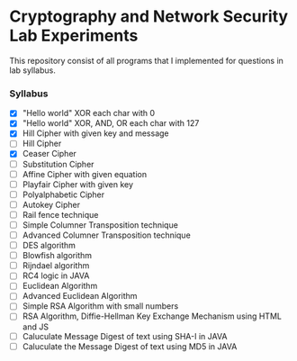 # Cryptography and Network Security Lab Experiments

This repository consist of all programs that I implemented for questions in lab syllabus.

### Syllabus

- [x] "Hello world" XOR each char with 0
- [x] "Hello world" XOR, AND, OR each char with 127
- [x] Hill Cipher with given key and message
- [ ] Hill Cipher
- [x] Ceaser Cipher
- [ ] Substitution Cipher
- [ ] Affine Cipher with given equation
- [ ] Playfair Cipher with given key
- [ ] Polyalphabetic Cipher
- [ ] Autokey Cipher
- [ ] Rail fence technique
- [ ] Simple Columner Transposition technique
- [ ] Advanced Columner Transposition technique
- [ ] DES algorithm
- [ ] Blowfish algorithm
- [ ] Rijndael algorithm
- [ ] RC4 logic in JAVA
- [ ] Euclidean Algorithm
- [ ] Advanced Euclidean Algorithm
- [ ] Simple RSA Algorithm with small numbers
- [ ] RSA Algorithm, Diffie-Hellman Key Exchange Mechanism using HTML and JS
- [ ] Caluculate Message Digest of text using SHA-I in JAVA
- [ ] Caluculate the Message Digest of text using MD5 in JAVA
